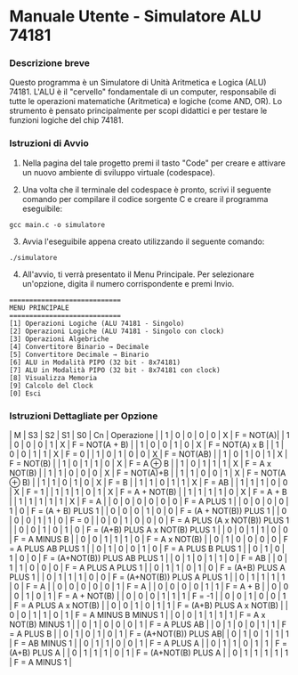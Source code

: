 # **Manuale Utente - Simulatore ALU 74181**

### Descrizione breve
Questo programma è un Simulatore di Unità Aritmetica e Logica (ALU) 74181. L'ALU è il "cervello" fondamentale di un computer, responsabile di tutte le operazioni matematiche (Aritmetica) e logiche (come AND, OR). Lo strumento è pensato principalmente per scopi didattici e per testare le funzioni logiche del chip 74181.

### Istruzioni di Avvio

1. Nella pagina del tale progetto premi il tasto "Code" per creare e attivare un nuovo ambiente di sviluppo virtuale (codespace).

2. Una volta che il terminale del codespace è pronto, scrivi il seguente comando per compilare il codice sorgente C e creare il programma eseguibile:
```
gcc main.c -o simulatore
```
3. Avvia l'eseguibile appena creato utilizzando il seguente comando:
```
./simulatore
```
4. All'avvio, ti verrà presentato il Menu Principale. Per selezionare un'opzione, digita il numero corrispondente e premi Invio.
```
============================
MENU PRINCIPALE
============================
[1] Operazioni Logiche (ALU 74181 - Singolo)
[2] Operazioni Logiche (ALU 74181 - Singolo con clock)
[3] Operazioni Algebriche   
[4] Convertitore Binario → Decimale 
[5] Convertitore Decimale → Binario 
[6] ALU in Modalità PIPO (32 bit - 8x74181)
[7] ALU in Modalità PIPO (32 bit - 8x74181 con clock)
[8] Visualizza Memoria   
[9] Calcolo del Clock  
[0] Esci
```

### Istruzioni Dettagliate per Opzione

| M | S3 | S2 | S1 | S0 | Cn | Operazione | 
| 1 | 0  | 0  | 0  | 0  | X  | F = NOT(A)|
| 1 | 0  | 0  | 0  | 1  | X  | F = NOT(A + B) |
| 1 | 0  | 0  | 1  | 0  | X  | F = NOT(A) x B |
| 1 | 0  | 0  | 1  | 1  | X  | F = 0 |
| 1 | 0  | 1  | 0  | 0  | X  | F = NOT(AB) |
| 1 | 0  | 1  | 0  | 1  | X  | F = NOT(B) |
| 1 | 0  | 1  | 1  | 0  | X  | F = A ⊕ B |
| 1 | 0  | 1  | 1  | 1  | X  | F = A x NOT(B) |
| 1 | 1  | 0  | 0  | 0  | X  | F = NOT(A)+B |
| 1 | 1  | 0  | 0  | 1  | X  | F = NOT(A ⊕ B) |
| 1 | 1  | 0  | 1  | 0  | X  | F = B |
| 1 | 1  | 0  | 1  | 1  | X  | F = AB |
| 1 | 1  | 1  | 0  | 0  | X  | F = 1 |
| 1 | 1  | 1  | 0  | 1  | X  | F = A + NOT(B) |
| 1 | 1  | 1  | 1  | 0  | X  | F = A + B |
| 1 | 1  | 1  | 1  | 1  | X  | F = A |
| 0 | 0  | 0  | 0  | 0  | 0  | F = A PLUS 1 |
| 0 | 0  | 0  | 0  | 1  | 0  | F = (A + B) PLUS 1 |
| 0 | 0  | 0  | 1  | 0  | 0  | F = (A + NOT(B)) PLUS 1 |
| 0 | 0  | 0  | 1  | 1  | 0  | F = 0 |
| 0 | 0  | 1  | 0  | 0  | 0  | F = A PLUS (A x NOT(B)) PLUS 1 |
| 0 | 0  | 1  | 0  | 1  | 0  | F = (A+B) PLUS A x NOT(B) PLUS 1 |
| 0 | 0  | 1  | 1  | 0  | 0  | F = A MINUS B |
| 0 | 0  | 1  | 1  | 1  | 0  | F = A x NOT(B) |
| 0 | 1  | 0  | 0  | 0  | 0  | F = A PLUS AB PLUS 1 |
| 0 | 1  | 0  | 0  | 1  | 0  | F = A PLUS B PLUS 1 |
| 0 | 1  | 0  | 1  | 0  | 0  | F = (A+NOT(B)) PLUS AB PLUS 1 |
| 0 | 1  | 0  | 1  | 1  | 0  | F = AB |
| 0 | 1  | 1  | 0  | 0  | 0  | F = A PLUS A PLUS 1 |
| 0 | 1  | 1  | 0  | 1  | 0  | F = (A+B) PLUS A PLUS 1 |
| 0 | 1  | 1  | 1  | 0  | 0  | F = (A+NOT(B)) PLUS A PLUS 1 |
| 0 | 1  | 1  | 1  | 1  | 0  | F = A |
| 0 | 0  | 0  | 0  | 0  | 1  | F = A |
| 0 | 0  | 0  | 0  | 1  | 1  | F = A + B |
| 0 | 0  | 0  | 1  | 0  | 1  | F = A + NOT(B) |
| 0 | 0  | 0  | 1  | 1  | 1  | F = -1 |
| 0 | 0  | 1  | 0  | 0  | 1  | F = A PLUS A x NOT(B) |
| 0 | 0  | 1  | 0  | 1  | 1  | F = (A+B) PLUS A x NOT(B) |
| 0 | 0  | 1  | 1  | 0  | 1  | F = A MINUS B MINUS 1 |
| 0 | 0  | 1  | 1  | 1  | 1  | F = A x NOT(B) MINUS 1 |
| 0 | 1  | 0  | 0  | 0  | 1  | F = A PLUS AB |
| 0 | 1  | 0  | 0  | 1  | 1  | F = A PLUS B |
| 0 | 1  | 0  | 1  | 0  | 1  | F = (A+NOT(B)) PLUS AB|
| 0 | 1  | 0  | 1  | 1  | 1  | F = AB MINUS 1 |
| 0 | 1  | 1  | 0  | 0  | 1  | F = A PLUS A |
| 0 | 1  | 1  | 0  | 1  | 1  | F = (A+B) PLUS A |
| 0 | 1  | 1  | 1  | 0  | 1  | F = (A+NOT(B) PLUS A |
| 0 | 1  | 1  | 1  | 1  | 1  | F = A MINUS 1 |
